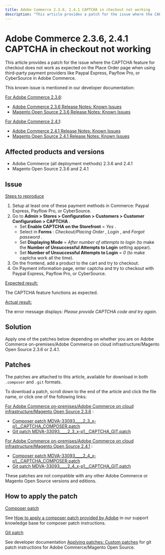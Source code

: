 ```yaml
---
title: Adobe Commerce 2.3.6, 2.4.1 CAPTCHA in checkout not working
description: "This article provides a patch for the issue where the CAPTCHA feature for checkout does not work as expected on the Place Order page when using third-party payment providers like Paypal Express, Payflow Pro, or CyberSource in Adobe Commerce."
---
```


# Adobe Commerce 2.3.6, 2.4.1 CAPTCHA in checkout not working

This article provides a patch for the issue where the CAPTCHA feature for checkout does not work as expected on the Place Order page when using third-party payment providers like Paypal Express, Payflow Pro, or CyberSource in Adobe Commerce.

This known issue is mentioned in our developer documentation:

<u>For Adobe Commerce 2.3.6</u>:

* [Adobe Commerce 2.3.6 Release Notes: Known Issues](https://devdocs.magento.com/guides/v2.3/release-notes/commerce-2-3-6.html#known-issues)
* [Magento Open Source 2.3.6 Release Notes: Known Issues](https://devdocs.magento.com/guides/v2.3/release-notes/open-source-2-3-6.html#known-issues)

 <u>For Adobe Commerce 2.4.1</u>:

* [Adobe Commerce 2.4.1 Release Notes: Known Issues](https://devdocs.magento.com/guides/v2.4/release-notes/commerce-2-4-1.html#known-issues)
* [Magento Open Source 2.4.1 Release Notes: Known Issues](https://devdocs.magento.com/guides/v2.4/release-notes/open-source-2-4-1.html#known-issues)

## Affected products and versions

* Adobe Commerce (all deployment methods) 2.3.6 and 2.4.1
* Magento Open Source 2.3.6 and 2.4.1

## Issue

 <u>Steps to reproduce</u>

1. Setup at least one of these payment methods in Commerce: Paypal Express, Payflow Pro, or CyberSource.
1. Go to **Admin > Stores > Configuration > Customers > Customer Configuration > CAPTCHA** .
    * Set **Enable CAPTCHA on the Storefront** = *Yes* .
    * Select in **Forms** : *Checkout/Placing Order* , *Login* , and *Forgot password* .
    * Set **Displaying Mode** = *After number of attempts to login* (to make the **Number of Unsuccessful Attempts to Login** setting appear).
    * Set **Number of Unsuccessful Attempts to Login** = *0* (to make captcha work all the time).
1. On the frontend, add a product to the cart and try to checkout.
1. On Payment information page, enter captcha and try to checkout with Paypal Express, Payflow Pro, or CyberSource.

 <u>Expected result:</u>

The CAPTCHA feature functions as expected.

 <u>Actual result:</u>

The error message displays: *Please provide CAPTCHA code and try again.*

## Solution

Apply one of the patches below depending on whether you are on Adobe Commerce on-premises/Adobe Commerce on cloud infrastructure/Magento Open Source 2.3.6 or 2.4.1.

## Patches

The patches are attached to this article, available for download in both `.composer` and `.git` formats.

To download a patch, scroll down to the end of the article and click the file name, or click one of the following links:

 <u>For Adobe Commerce on-premises/Adobe Commerce on cloud infrastructure/Magento Open Source 2.3.6</u> :

* [Composer patch MDVA-33093\_\_\_\_2\_3\_x-p1\_\_CAPTCHA\_COMPOSER.patch](assets/MDVA-33093____2_3_x-p1__CAPTCHA_COMPOSER.patch.zip)
* [Git patch MDVA-33093\_\_\_\_2\_3\_x-p1\_\_CAPTCHA\_GIT.patch](assets/MDVA-33093____2_3_x-p1__CAPTCHA_GIT.patch.zip)

 <u>For Adobe Commerce on-premises/Adobe Commerce on cloud infrastructure/Magento Open Source 2.4.1</u> :

* [Composer patch MDVA-33093\_\_\_\_2\_4\_x-p1\_\_CAPTCHA\_COMPOSER.patch](assets/MDVA-33093____2_4_x-p1__CAPTCHA_COMPOSER.patch.zip)
* [Git patch MDVA-33093\_\_\_\_2\_4\_x-p1\_\_CAPTCHA\_GIT.patch](assets/MDVA-33093____2_4_x-p1__CAPTCHA_GIT.patch.zip)

These patches are not compatible with any other Adobe Commerce or Magento Open Source versions and editions.

## How to apply the patch

 <u>Composer patch</u>

See [How to apply a composer patch provided by Adobe](/help/how-to/general/how-to-apply-a-composer-patch-provided-by-magento.md) in our support knowledge base for composer patch instructions.

 <u>Git patch</u>

See developer documentation [Applying patches: Custom patches](https://devdocs.magento.com/guides/v2.4/comp-mgr/patching.html#custom-patches) for git patch instructions for Adobe Commerce/Magento Open Source.
